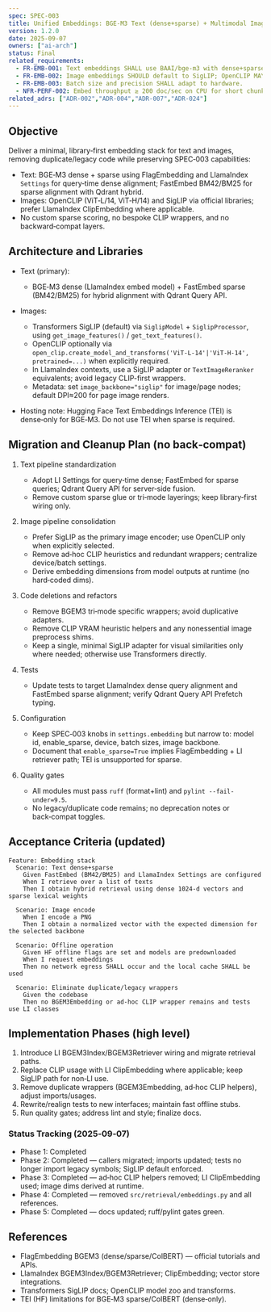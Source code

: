 ```yaml
---
spec: SPEC-003
title: Unified Embeddings: BGE‑M3 Text (dense+sparse) + Multimodal Images (SigLIP default)
version: 1.2.0
date: 2025-09-07
owners: ["ai-arch"]
status: Final
related_requirements:
  - FR-EMB-001: Text embeddings SHALL use BAAI/bge-m3 with dense+sparse.
  - FR-EMB-002: Image embeddings SHOULD default to SigLIP; OpenCLIP MAY be used when explicitly selected.
  - FR-EMB-003: Batch size and precision SHALL adapt to hardware.
  - NFR-PERF-002: Embed throughput ≥ 200 doc/sec on CPU for short chunks (64 tokens).
related_adrs: ["ADR-002","ADR-004","ADR-007","ADR-024"]
---
```



## Objective

Deliver a minimal, library‑first embedding stack for text and images, removing duplicate/legacy code while preserving SPEC‑003 capabilities:

- Text: BGE‑M3 dense + sparse using FlagEmbedding and LlamaIndex `Settings` for query‑time dense alignment; FastEmbed BM42/BM25 for sparse alignment with Qdrant hybrid.
- Images: OpenCLIP (ViT‑L/14, ViT‑H/14) and SigLIP via official libraries; prefer LlamaIndex ClipEmbedding where applicable.
- No custom sparse scoring, no bespoke CLIP wrappers, and no backward‑compat layers.

## Architecture and Libraries

- Text (primary):
  - BGE‑M3 dense (LlamaIndex embed model) + FastEmbed sparse (BM42/BM25) for hybrid alignment with Qdrant Query API.

- Images:
  - Transformers SigLIP (default) via `SiglipModel` + `SiglipProcessor`, using `get_image_features()` / `get_text_features()`.
  - OpenCLIP optionally via `open_clip.create_model_and_transforms('ViT-L-14'|'ViT-H-14', pretrained=...)` when explicitly required.
  - In LlamaIndex contexts, use a SigLIP adapter or `TextImageReranker` equivalents; avoid legacy CLIP-first wrappers.
  - Metadata: set `image_backbone="siglip"` for image/page nodes; default DPI≈200 for page image renders.

- Hosting note: Hugging Face Text Embeddings Inference (TEI) is dense‑only for BGE‑M3. Do not use TEI when sparse is required.

## Migration and Cleanup Plan (no back‑compat)

1) Text pipeline standardization

   - Adopt LI Settings for query‑time dense; FastEmbed for sparse queries; Qdrant Query API for server‑side fusion.
   - Remove custom sparse glue or tri‑mode layerings; keep library‑first wiring only.

2) Image pipeline consolidation

   - Prefer SigLIP as the primary image encoder; use OpenCLIP only when explicitly selected.
   - Remove ad‑hoc CLIP heuristics and redundant wrappers; centralize device/batch settings.
   - Derive embedding dimensions from model outputs at runtime (no hard‑coded dims).

3) Code deletions and refactors

   - Remove BGEM3 tri‑mode specific wrappers; avoid duplicative adapters.
   - Remove CLIP VRAM heuristic helpers and any nonessential image preprocess shims.
   - Keep a single, minimal SigLIP adapter for visual similarities only where needed; otherwise use Transformers directly.

4) Tests

   - Update tests to target LlamaIndex dense query alignment and FastEmbed sparse alignment; verify Qdrant Query API Prefetch typing.

5) Configuration

   - Keep SPEC‑003 knobs in `settings.embedding` but narrow to: model id, enable_sparse, device, batch sizes, image backbone.
   - Document that `enable_sparse=True` implies FlagEmbedding + LI retriever path; TEI is unsupported for sparse.

6) Quality gates

   - All modules must pass `ruff` (format+lint) and `pylint --fail-under=9.5`.
   - No legacy/duplicate code remains; no deprecation notes or back‑compat toggles.

## Acceptance Criteria (updated)

```gherkin
Feature: Embedding stack
  Scenario: Text dense+sparse
    Given FastEmbed (BM42/BM25) and LlamaIndex Settings are configured
    When I retrieve over a list of texts
    Then I obtain hybrid retrieval using dense 1024‑d vectors and sparse lexical weights

  Scenario: Image encode
    When I encode a PNG
    Then I obtain a normalized vector with the expected dimension for the selected backbone

  Scenario: Offline operation
    Given HF offline flags are set and models are predownloaded
    When I request embeddings
    Then no network egress SHALL occur and the local cache SHALL be used

  Scenario: Eliminate duplicate/legacy wrappers
    Given the codebase
    Then no BGEM3Embedding or ad‑hoc CLIP wrapper remains and tests use LI classes
```

## Implementation Phases (high level)

1. Introduce LI BGEM3Index/BGEM3Retriever wiring and migrate retrieval paths.
2. Replace CLIP usage with LI ClipEmbedding where applicable; keep SigLIP path for non‑LI use.
3. Remove duplicate wrappers (BGEM3Embedding, ad‑hoc CLIP helpers), adjust imports/usages.
4. Rewrite/realign tests to new interfaces; maintain fast offline stubs.
5. Run quality gates; address lint and style; finalize docs.

### Status Tracking (2025‑09‑07)

- Phase 1: Completed
- Phase 2: Completed — callers migrated; imports updated; tests no longer import legacy symbols; SigLIP default enforced.
- Phase 3: Completed — ad‑hoc CLIP helpers removed; LI ClipEmbedding used; image dims derived at runtime.
- Phase 4: Completed — removed `src/retrieval/embeddings.py` and all references.
- Phase 5: Completed — docs updated; ruff/pylint gates green.

## References

- FlagEmbedding BGEM3 (dense/sparse/ColBERT) — official tutorials and APIs.
- LlamaIndex BGEM3Index/BGEM3Retriever; ClipEmbedding; vector store integrations.
- Transformers SigLIP docs; OpenCLIP model zoo and transforms.
- TEI (HF) limitations for BGE‑M3 sparse/ColBERT (dense‑only).
